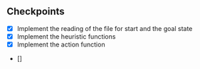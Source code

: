 ## Checkpoints
- [X] Implement the reading of the file for start and the goal state
- [X] Implement the heuristic functions
- [X] Implement the action function
- []
